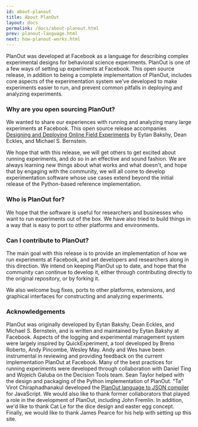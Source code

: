 ```yaml
---
id: about-planout
title: About PlanOut
layout: docs
permalink: /docs/about-planout.html
prev: planout-language.html
next: how-planout-works.html
---
```


PlanOut was developed at Facebook as a language for describing complex
experimental designs for behavioral science experiments.
PlanOut is one of a few ways of setting up experiments at Facebook.
This open source release, in addition to being a complete implementation of
PlanOut, includes core aspects of the experimentation system we've developed
to make experiments easier to run, and prevent common pitfalls in deploying and
analyzing experiments.

### Why are you open sourcing PlanOut?
We wanted to share our experiences with running and analyzing
many large experiments at Facebook. This open source release accompanies
[Designing and Deploying Online Field Experiments](https://www.facebook.com/download/255785951270811/planout.pdf) by Eytan Bakshy, Dean Eckles,
and Michael S. Bernstein.

We hope that with this release, we will get others to get excited about running
experiments, and do so in an effective and sound fashion.  We are always learning
new things about what works and what doesn't, and hope that by engaging with the
community, we will all come to develop experimentation software whose use cases
extend beyond the initial release of the Python-based reference implementation.


### Who is PlanOut for?
We hope that the software is useful for researchers and businesses who
want to run experiments out of the box. We have also tried to build things in a
way that is easy to port to other platforms and environments.

### Can I contribute to PlanOut?
The main goal with this release is to provide an implementation of how we
run experiments at Facebook, and set developers and researchers along in this
direction. We intend on keeping PlanOut up to date, and hope that the
community can continue to develop it, either through contributing directly to
the original repository, or by forking it.

We also welcome bug fixes, ports to other platforms, extensions, and graphical
interfaces for constructing and analyzing experiments.

### Acknowledgements
PlanOut was originally developed by Eytan Bakshy, Dean Eckles, and Michael S.
Bernstein, and is written and maintained by Eytan Bakshy at Facebook.
Aspects of the logging and experimental management system were largely
inspired by QuickExperiment, a tool developed by Breno Roberto, Andy Pincombe, Wesley May.
Andy and Wes have been instrumental in reviewing and providing feedback on the
current implementation PlanOut at Facebook.
Many of the best practices for running experiments were developed through
collaboration with Daniel Ting and Wojeich Galuba on the Decision Tools team.
Sean Taylor helped with the design and packaging of the Python implementation
of PlanOut. "Ta" Virot Chiraphadhanakul developed the [PlanOut language to JSON
compiler](http://facebook.github.io/planout/demo/planout-compiler.html) for
JavaScript. We would also like to thank former collaborators that
played a role in the development of PlanOut, including John Fremlin.
In addition, we'd like to thank Cat Le for the dice design and easter egg concept.
 Finally, we would like to thank James Pearce for his help with setting up this site.
